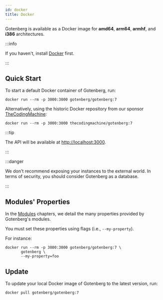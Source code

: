 ```yaml
---
id: docker
title: Docker
---
```


Gotenberg is available as a Docker image for **amd64**, **arm64**, **armhf**, and **i386** architectures.

:::info

If you haven't, install [Docker](https://docs.docker.com/get-docker/) first. 

:::

## Quick Start

To start a default Docker container of Gotenberg, run:

```
docker run --rm -p 3000:3000 gotenberg/gotenberg:7
```

Alternatively, using the historic Docker repository from our sponsor [TheCodingMachine](https://www.thecodingmachine.com):

```
docker run --rm -p 3000:3000 thecodingmachine/gotenberg:7
```

:::tip

The API will be available at [http://localhost:3000](http://localhost:3000).

:::

:::danger

We don't recommend exposing your instances to the external world. In terms of security, you should consider Gotenberg 
as a database.

:::

## Modules' Properties

In the [Modules](../modules/api) chapters, we detail the many properties provided by Gotenberg's modules.

You must set these properties using flags (i.e., `--my-property`). 

For instance:

```
docker run --rm -p 3000:3000 gotenberg/gotenberg:7 \
       gotenberg \
       --my-property=foo
```

## Update

To update your local Docker image of Gotenberg to the latest version, run:

```
docker pull gotenberg/gotenberg:7
```